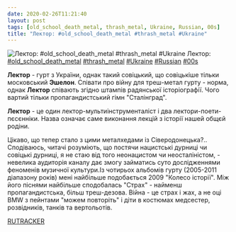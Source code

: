 ```yaml
---
date: 2020-02-26T11:21:40
layout: post
tags: [old_school_death_metal, thrash_metal, Ukraine, Russian, 00s]
title: "Лектор: #old_school_death_metal #thrash_metal #Ukraine"
---
```

![Лектор: #old_school_death_metal #thrash_metal #Ukraine](https://res.cloudinary.com/vast-space-unexplored/image/upload/photos/photo_904_26-02-2020_11-21-40.jpg)
Лектор: [#old_school_death_metal](/tags/#old_school_death_metal) [#thrash_metal](/tags/#thrash_metal) [#Ukraine](/tags/#Ukraine) [#Russian](/tags/#Russian) [#00s](/tags/#00s)

**Лектор** - гурт з України, однак такий совіцький, що совіцькіше тільки московський **Эшелон**. Співати про війну для треш-метал гурту - норма, однак **Лектор** співають згідно штампів радянської історіографії. Чого вартий тільки пропагандистський гімн &quot;Сталінград&quot;.

**Лектор** - це один лектор-мультиінструменталіст і два лектори-поети-пєсєнніки. Назва означає саме виконання лекцій з історії нашей общєй родіни.

Цікаво, що тепер стало з цими металхедами із Сіверодонецька?.. Сподіваюсь, читачі розуміють, що постячи нацистські дурниці чи совіцькі дурниці, я не стаю від того неонацистом чи неосталіністом, - невелика аудиторія каналу дає змогу займатись суто дослідженнями феноменів музичної культури.Із чотирьох альбомів гурту (2005-2011 діапазону років) мені найбільше подобається 2009 &quot;Колесо історії&quot;. Між його піснями найбільше сподобалась &quot;Страх&quot; - найменш пропагандистська, більш треш-дезова. Війна - це страх і жах, а не оці BMW з пейнтами &quot;можем повторіть&quot; і діти в костюмах медсестер, розвідників, танків та вертольотів.

[RUTRACKER](https://rutracker.org/forum/viewtopic.php?t=4319830)